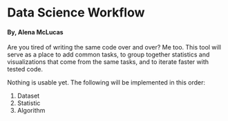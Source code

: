 # Data Science Workflow
#### By, Alena McLucas

Are you tired of writing the same code over and over? Me too. This tool will serve as a place to add common tasks, to group together statistics and visualizations that come from the same tasks, and to iterate faster with tested code.

Nothing is usable yet. The following will be implemented in this order:

1. Dataset
2. Statistic
3. Algorithm
